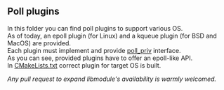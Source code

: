 ## Poll plugins

In this folder you can find poll plugins to support various OS.  
As of today, an epoll plugin (for Linux) and a kqueue plugin (for BSD and MacOS) are provided.  
Each plugin must implement and provide [poll_priv](https://github.com/FedeDP/libmodule/blob/kqueue_support/Lib/poll_priv.h) interface.  
As you can see, provided plugins have to offer an epoll-like API.  
In [CMakeLists.txt](https://github.com/FedeDP/libmodule/blob/kqueue_support/CMakeLists.txt#L12) correct plugin for target OS is built.  

*Any pull request to expand libmodule's availability is warmly welcomed.*
